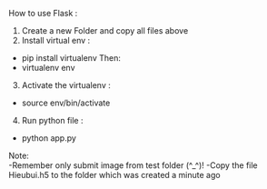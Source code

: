 How to use Flask :
1. Create a new Folder and copy all files above
2. Install virtual env : 
  - pip install virtualenv
  Then:
  - virtualenv env
3. Activate the virtualenv :
  - source env/bin/activate
4. Run python file :
  - python app.py

Note:  
-Remember only submit image from test folder (^_^)!
-Copy the file Hieubui.h5 to the folder which was created a minute ago 
